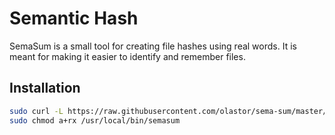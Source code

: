 # Semantic Hash

SemaSum is a small tool for creating file hashes using real words. It is meant for making it easier to identify and remember files.

## Installation

```bash
sudo curl -L https://raw.githubusercontent.com/olastor/sema-sum/master/semasum.py -o /usr/local/bin/semasum
sudo chmod a+rx /usr/local/bin/semasum
```
